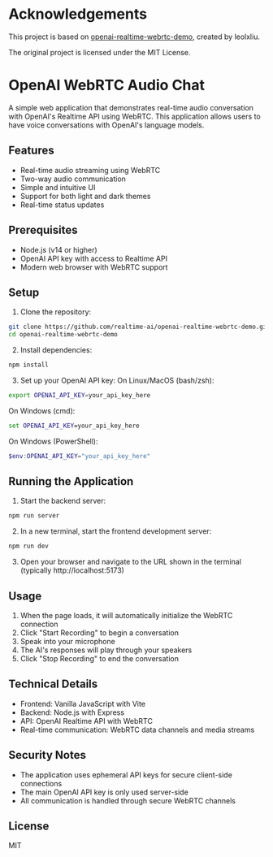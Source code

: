 # Acknowledgements
This project is based on [openai-realtime-webrtc-demo](https://github.com/realtime-ai/openai-realtime-webrtc-demo), created by leolxliu.

The original project is licensed under the MIT License.

# OpenAI WebRTC Audio Chat

A simple web application that demonstrates real-time audio conversation with OpenAI's Realtime API using WebRTC. This application allows users to have voice conversations with OpenAI's language models.

## Features

- Real-time audio streaming using WebRTC
- Two-way audio communication
- Simple and intuitive UI
- Support for both light and dark themes
- Real-time status updates

## Prerequisites

- Node.js (v14 or higher)
- OpenAI API key with access to Realtime API
- Modern web browser with WebRTC support

## Setup

1. Clone the repository:
```bash
git clone https://github.com/realtime-ai/openai-realtime-webrtc-demo.git
cd openai-realtime-webrtc-demo
```

2. Install dependencies:
```bash
npm install
```

3. Set up your OpenAI API key:
On Linux/MacOS (bash/zsh):
```bash
export OPENAI_API_KEY=your_api_key_here
```
On Windows (cmd):
```cmd
set OPENAI_API_KEY=your_api_key_here
```
On Windows (PowerShell):
```powershell
$env:OPENAI_API_KEY="your_api_key_here"
```

## Running the Application

1. Start the backend server:
```bash
npm run server
```

2. In a new terminal, start the frontend development server:
```bash
npm run dev
```

3. Open your browser and navigate to the URL shown in the terminal (typically http://localhost:5173)

## Usage

1. When the page loads, it will automatically initialize the WebRTC connection
2. Click "Start Recording" to begin a conversation
3. Speak into your microphone
4. The AI's responses will play through your speakers
5. Click "Stop Recording" to end the conversation

## Technical Details

- Frontend: Vanilla JavaScript with Vite
- Backend: Node.js with Express
- API: OpenAI Realtime API with WebRTC
- Real-time communication: WebRTC data channels and media streams

## Security Notes

- The application uses ephemeral API keys for secure client-side connections
- The main OpenAI API key is only used server-side
- All communication is handled through secure WebRTC channels

## License

MIT
